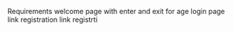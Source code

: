 Requirements
    welcome page with enter and exit for age
    login page   
        link registration
        link registrti


